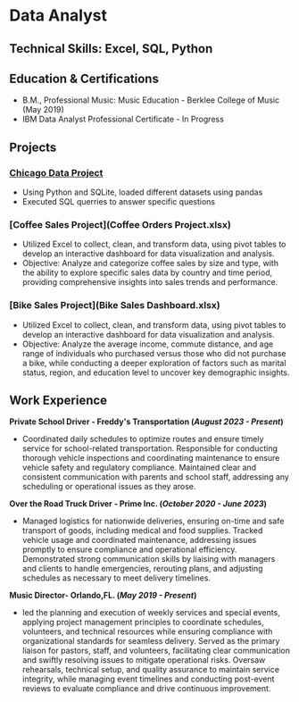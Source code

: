 # Data Analyst

## Technical Skills: Excel, SQL, Python

## Education & Certifications
- B.M., Professional Music: Music Education - Berklee College of Music (May 2019)								       		
- IBM Data Analyst Professional Certificate - In Progress			        		

## Projects
### [Chicago Data Project](https://github.com/robinjstpierre/dataportfolio/blob/2015b1c28a16e1b314329f1ffe0122dff18a8714/Chicago%20Data%20Portal.ipynb)
- Using Python and SQLite, loaded different datasets using pandas
- Executed SQL querries to answer specific questions

### [Coffee Sales Project](Coffee Orders Project.xlsx)

- Utilized Excel to collect, clean, and transform data, using pivot tables to develop an interactive dashboard for data visualization and analysis.
- Objective: Analyze and categorize coffee sales by size and type, with the ability to explore specific sales data by country and time period, providing comprehensive insights into sales trends and performance.
  
### [Bike Sales Project](Bike Sales Dashboard.xlsx)
- Utilized Excel to collect, clean, and transform data, using pivot tables to develop an interactive dashboard for data visualization and analysis.
- Objective: Analyze the average income, commute distance, and age range of individuals who purchased versus those who did not purchase a bike, while conducting a deeper exploration of factors such as marital status, region, and education level to uncover key demographic insights.

## Work Experience
**Private School Driver - Freddy's Transportation (_August 2023 - Present_)**
- Coordinated daily schedules to optimize routes and ensure timely service for school-related transportation. Responsible for conducting thorough vehicle inspections and coordinating maintenance to ensure vehicle safety and regulatory compliance. Maintained clear and consistent communication with parents and school staff, addressing any scheduling or operational issues as they arose.

**Over the Road Truck Driver - Prime Inc. (_October 2020 - June 2023_)**
- Managed logistics for nationwide deliveries, ensuring on-time and safe transport of goods, including medical and food supplies. Tracked vehicle usage and coordinated maintenance, addressing issues promptly to ensure compliance and operational efficiency. Demonstrated strong communication skills by liaising with managers and clients to handle emergencies, rerouting plans, and adjusting schedules as necessary to meet delivery timelines.

**Music Director- Orlando,FL. (_May 2019 - Present_)**
- led the planning and execution of weekly services and special events, applying project management principles to coordinate schedules, volunteers, and technical resources while ensuring compliance with organizational standards for seamless delivery. Served as the primary liaison for pastors, staff, and volunteers, facilitating clear communication and swiftly resolving issues to mitigate operational risks. Oversaw rehearsals, technical setup, and quality assurance to maintain service integrity, while managing event timelines and conducting post-event reviews to evaluate compliance and drive continuous improvement.
